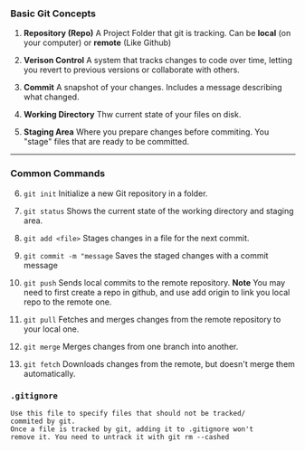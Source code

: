 ### **Basic Git Concepts**

1.  **Repository (Repo)**
    A Project Folder that git is tracking. Can be 
    **local** (on your computer) or **remote**
    (Like Github)

2.  **Verison Control**
    A system that tracks changes to code over time, 
    letting you revert to previous versions or collaborate with others.

3.  **Commit**
    A snapshot of your changes. Includes a message describing what changed.

4. **Working Directory**
    Thw current state of your files on disk.

5.  **Staging Area**
    Where you prepare changes before commiting. You "stage" files 
    that are ready to be committed.

---

### **Common Commands**

6.  `git init`
    Initialize a new Git repository in a folder.

7.  `git status`
    Shows the current state of the working directory and staging area.

8. `git add <file>`
    Stages changes in a file for the next commit.

9. `git commit -m "message`
    Saves the staged changes with a commit message

10.  `git push`
    Sends local commits to the remote repository. 
    **Note** You may need to first create a repo in github, and use 
    add origin to link you local repo to the remote one.

11. `git pull`
    Fetches and merges changes from the remote repository to your local one.

12.  `git merge`
    Merges changes from one branch into another.

13. `git fetch`
    Downloads changes from the remote, but doesn't merge them automatically.


### **`.gitignore`**
    Use this file to specify files that should not be tracked/
    commited by git.
    Once a file is tracked by git, adding it to .gitignore won't
    remove it. You need to untrack it with git rm --cashed